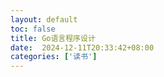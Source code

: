 ```yaml
---
layout: default
toc: false
title: Go语言程序设计
date:  2024-12-11T20:33:42+08:00
categories: ['读书']
---
```



